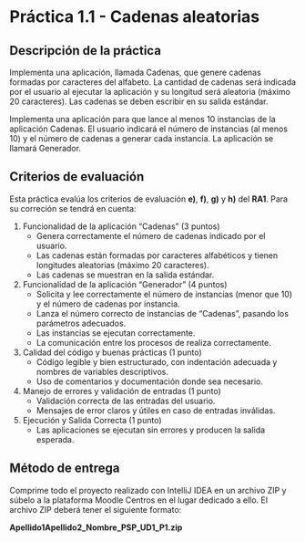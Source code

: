 # Práctica 1.1 - Cadenas aleatorias

## Descripción de la práctica

Implementa una aplicación, llamada Cadenas, que genere cadenas formadas por caracteres del alfabeto. La cantidad de cadenas será indicada por el usuario al ejecutar la aplicación y su longitud será aleatoria (máximo 20 caracteres). Las cadenas se deben escribir en su salida estándar.

Implementa una aplicación para que lance al menos 10 instancias de la aplicación Cadenas. El usuario indicará el número de instancias (al menos 10) y el número de cadenas a generar cada instancia. La aplicación se llamará Generador.

## Criterios de evaluación

Esta práctica evalúa los criterios de evaluación **e)**, **f)**, **g)** y **h)** del **RA1**. Para su correción se tendrá en cuenta:

1. Funcionalidad de la aplicación “Cadenas” (3 puntos)
	- Genera correctamente el número de cadenas indicado por el usuario.
	- Las cadenas están formadas por caracteres alfabéticos y tienen longitudes aleatorias (máximo 20 caracteres).
	- Las cadenas se muestran en la salida estándar.
2. Funcionalidad de la aplicación “Generador” (4 puntos)
	- Solicita y lee correctamente el número de instancias (menor que 10) y el número de cadenas por instancia.
	- Lanza el número correcto de instancias de “Cadenas”, pasando los parámetros adecuados.
	- Las instancias se ejecutan correctamente.
    - La comunicación entre los procesos de realiza correctamente.
3. Calidad del código y buenas prácticas (1 punto)
    - Código legible y bien estructurado, con indentación adecuada y nombres de variables descriptivos.
	- Uso de comentarios y documentación donde sea necesario.
4. Manejo de errores y validación de entradas (1 punto)
	- Validación correcta de las entradas del usuario.
	- Mensajes de error claros y útiles en caso de entradas inválidas.
5. Ejecución y Salida Correcta (1 punto)
	- Las aplicaciones se ejecutan sin errores y producen la salida esperada.

## Método de entrega

Comprime todo el proyecto realizado con IntelliJ IDEA en un archivo ZIP y súbelo a la plataforma Moodle Centros en el lugar dedicado a ello. El archivo ZIP deberá tener el siguiente formato:

**Apellido1Apellido2_Nombre_PSP_UD1_P1.zip**